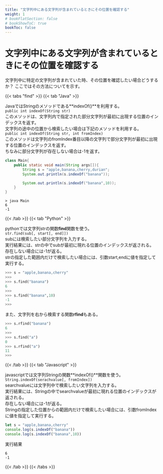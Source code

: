 ```yaml
---
title: "文字列中にある文字列が含まれているときにその位置を確認する"
weight: 1
# bookFlatSection: false
# bookShowToC: true
bookToc: false
---
```


# 文字列中にある文字列が含まれているときにその位置を確認する

文字列中に特定の文字列が含まれていた時、その位置を確認したい場合どうするか？
ここではその方法についてを示す。

{{< tabs "find" >}}
{{< tab "Java" >}}

JavaではStringのメソッドである**indexOf()**を利用する。  
`public int indexOf(String str)`  
このメソッドは、文字列内で指定された部分文字列が最初に出現する位置のインデックスを返す。   
文字列の途中の位置から検索したい場合は下記のメソッドを利用する。  
`public int indexOf(String str, int fromIndex)`  
このメソッドは文字列のfromIndex番目以降の文字列で部分文字列が最初に出現する位置のインデックスを返す。   
ちなみに部分文字列が存在しない場合は-1を返す。

```java
class Main{
    public static void main(String args[]){
        String s = "apple,banana,cherry,durian";
        System.out.println(s.indexOf("banana"));

        System.out.println(s.indexOf("banana",10));        
    }
}
```

```
> java Main
6
-1
```

{{< /tab >}}
{{< tab "Python" >}}

pythonでは文字列strの関数**find**関数を使う。  
`str.find(sub[, start[, end]])`  
subには検索したい部分文字列を入力する。  
実行結果には、strの中でsubが最初に現れる位置のインデックスが返される。  
存在しない場合には-1が返る。  
strの指定した範囲内だけで検索したい場合には、引数start,endに値を指定して実行する。  

```python
>>> s = "apple,banana,cherry" 
>>> 
>>> s.find("banana") 
6
>>> 
>>> s.find("banana",10) 
-1
>>>
```

また、文字列を右から検索する関数**rfind**もある。
```python
>>> s.rfind("banana") 
6
>>> 
>>> s.find("a")
0
>>> s.rfind("a") 
11
>>>
```

{{< /tab >}}
{{< tab "Javascript" >}}

javascriptでは文字列Stringの関数**indexOf()**関数を使う。  
`String.indexOf(serachvalue[, fromIndex])`  
searchvalueには文字列中で検索したい文字列を入力する。  
実行結果には、Stringの中でsearchvalueが最初に現れる位置のインデックスが返される。  
存在しない場合には-1が返る。  
Stringの指定した位置からの範囲内だけで検索したい場合には、引数fromIndexに値を指定して実行する。  

```javascript
let s = "apple,banana,cherry" 
console.log(s.indexOf("banana"))
console.log(s.indexOf("banana",10))
```

実行結果

```
6
-1
```

{{< /tab >}}
{{< /tabs >}}

